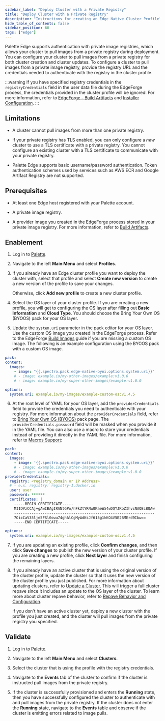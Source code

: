 ```yaml
---
sidebar_label: "Deploy Cluster with a Private Registry"
title: "Deploy Cluster with a Private Registry"
description: "Instructions for creating an Edge Native Cluster Profile"
hide_table_of_contents: false
sidebar_position: 60
tags: ["edge"]
---
```


Palette Edge supports authentication with private image registries, which allows your cluster to pull images from a private registry during deployment. You can configure your cluster to pull images from a private registry for both cluster creation and cluster updates. To configure a cluster to pull images from a private image registry, provide the registry URL and the credentials needed to authenticate with the registry in the cluster profile.

:::warning
If you have specified registry credentials in the `registryCredentials` field in the user data file during the EdgeForge process, the credentials provided in the cluster profile will be ignored. For more information, refer to [EdgeForge - Build Artifacts](../edgeforge-workflow/palette-canvos.md) and [Installer Configuration](../edge-configuration/installer-reference.md#external-registry).
:::

## Limitations

- A cluster cannot pull images from more than one private registry.

- If your private registry has TLS enabled, you can only configure a _new_ cluster to use a TLS certificate with a private registry. You cannot configure an existing cluster with a TLS certificate to communicate with your private registry.

- Palette Edge supports basic username/password authentication. Token authentication schemes used by services such as AWS ECR and Google Artifact Registry are not supported.

## Prerequisites

- At least one Edge host registered with your Palette account.

- A private image registry.

- A provider image you created in the EdgeForge process stored in your private image registry. For more information, refer to [Build Artifacts](../edgeforge-workflow/palette-canvos.md).

## Enablement

1. Log in to [Palette](https://console.spectrocloud.com).

2. Navigate to the left **Main Menu** and select **Profiles**.

3. If you already have an Edge cluster profile you want to deploy the cluster with, select that profile and select **Create new version** to create a new version of the profile to save your changes.

   Otherwise, click **Add new profile** to create a new cluster profile.

4. Select the OS layer of your cluster profile. If you are creating a new profile, you will get to configuring the OS layer after filling out **Basic Information** and **Cloud Type**. You should choose the Bring Your Own OS (BYOOS) pack for your OS layer.

5. Update the `system.uri` parameter in the pack editor for your OS layer. Use the custom OS image you created in the EdgeForge process. Refer to the EdgeForge [Build Images](../edgeforge-workflow/palette-canvos.md) guide if you are missing a custom OS image. The following is an example configuration using the BYOOS pack with a custom OS image.

```yaml
pack:
content:
  images:
    - image: "{{.spectro.pack.edge-native-byoi.options.system.uri}}"
    # - image: example.io/my-other-images/example:v1.0.0
    # - image: example.io/my-super-other-images/example:v1.0.0

options:
  system.uri: example.io/my-images/example-custom-os:v1.4.5
```

6. At the root level of YAML for your OS layer, add the `providerCredentials` field to provide the credentials you need to authenticate with your registry. For more information about the `providerCredentials` field, refer to [Bring Your Own OS (BYOOS)](../../../integrations/byoos.md) pack page. The `providerCredentials.password` field will be masked when you provide it in the YAML file. You can also use a macro to store your credentials instead of providing it directly in the YAML file. For more information, refer to [Macros Support](../../cluster-management/macros.md):

```yaml {7-16}
pack:
content:
  images:
    - image: '{{.spectro.pack.edge-native-byoi.options.system.uri}}'
    # - image: example.io/my-other-images/example:v1.0.0
    # - image: example.io/my-super-other-images/example:v1.0.0
providerCredentials:
  registry: <registry_domain or IP Address>
  # - e.x. registry: registry-1.docker.io
  user: user
  password: ******
  certificates: |
    -----BEGIN CERTIFICATE-----
    MIIDVzCCAj+gAwIBAgIRANtGPo/hFkZtYRNw0KaeW54wDQYJKoZIhvcNAQELBQAw
    ----------------------------------------------------------------
    7OicCaV35lje5FSl0owu74ghAlCgMyAdKsJf615g1kKO4V5E2BMErd9Ibw==
    -----END CERTIFICATE-----

options:
  system.uri: example.io/my-images/example-custom-os:v1.4.5
```

7. If you are updating an existing profile, click **Confirm changes**, and then click **Save changes** to publish the new version of your cluster profile. If you are creating a new profile, click **Next layer** and finish configuring the remaining layers.

8. If you already have an active cluster that is using the original version of the cluster profile, update the cluster so that it uses the new version of the cluster profile you just published. For more information about updating clusters, refer to [Update a Cluster](../../cluster-management/cluster-updates.md). This will trigger a full cluster repave since it includes an update to the OS layer of the cluster. To learn more about cluster repave behavior, refer to [Repave Behavior and Configuration](../../cluster-management/node-pool.md#repave-behavior-and-configuration).

   If you don't have an active cluster yet, deploy a new cluster with the profile you just created, and the cluster will pull images from the private registry you specified.

## Validate

1. Log in to [Palette](https://console.spectrocloud.com).

2. Navigate to the left **Main Menu** and select **Clusters**.

3. Select the cluster that is using the profile with the registry credentials.

4. Navigate to the **Events** tab of the cluster to confirm if the cluster is instructed pull images from the private registry.

5. If the cluster is successfully provisioned and enters the **Running** state, then you have successfully configured the cluster to authenticate with and pull images from the private registry. If the cluster does not enter the **Running** state, navigate to the **Events** table and observe if the cluster is emitting errors related to image pulls.
